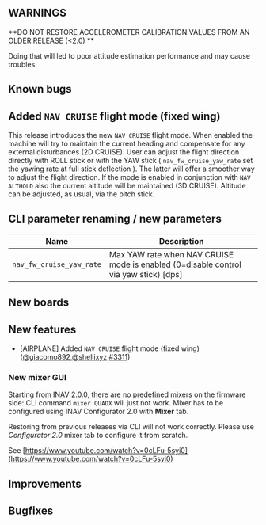 
## WARNINGS

**DO NOT RESTORE ACCELEROMETER CALIBRATION VALUES FROM AN OLDER RELEASE (<2.0) **

Doing that will led to poor attitude estimation performance and may cause troubles.

## Known bugs

## Added `NAV CRUISE` flight mode (fixed wing)

This release introduces the new `NAV CRUISE` flight mode. When enabled the machine will try to maintain the current heading and compensate for any external disturbances (2D CRUISE). User can adjust the flight direction directly with ROLL stick or with the YAW stick ( `nav_fw_cruise_yaw_rate` set the yawing rate at full stick deflection ). The latter will offer a smoother way to adjust the flight direction. If the mode is enabled in conjunction with `NAV ALTHOLD` also the current altitude will be maintained (3D CRUISE). Altitude can be adjusted, as usual, via the pitch stick.

## CLI parameter renaming / new parameters

| Name               | Description                                                    |
|------------------------|----------------------------------------------------------------|
| `nav_fw_cruise_yaw_rate` |  Max YAW rate when NAV CRUISE mode is enabled (0=disable control via yaw stick) [dps] |

## New boards


## New features

* [AIRPLANE] Added `NAV CRUISE` flight mode (fixed wing) ([@giacomo892],[@shellixyz] [#3311])  

### New mixer GUI

Starting from INAV 2.0.0, there are no predefined mixers on the firmware side: CLI command `mixer QUADX` will just not work. Mixer has to be configured using INAV Configurator 2.0 with __Mixer__ tab.

Restoring from previous releases via CLI will not work correctly. Please use _Configurator 2.0_ mixer tab to configure it from scratch.

See [https://www.youtube.com/watch?v=0cLFu-5syi0](https://www.youtube.com/watch?v=0cLFu-5syi0) 

## Improvements


## Bugfixes


[@alexeystn]: https://github.com/alexeystn
[@digitalentity]: https://github.com/digitalentity
[@DzikuVx]: https://github.com/DzikuVx 
[@fiam]: https://github.com/fiam
[@giacomo892]: https://github.com/giacomo892
[@hali9]: https://github.com/hali9
[@shellixyz]: https://github.com/shellixyz
[@stronnag]: https://github.com/stronnag

[#3311]: https://github.com/iNavFlight/inav/pull/3311 
